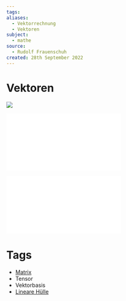 ```yaml
---
tags: 
aliases:
  - Vektorrechnung
  - Vektoren
subject:
  - mathe
source:
  - Rudolf Frauenschuh
created: 28th September 2022
---
```


# Vektoren

![](VectorMatrixTensor.png)

![Skalarprodukt](Skalarprodukt.md)

![Kreuzprodukt](Kreuzprodukt.md)

# Tags

- [Matrix](../mathe%20(4)/Matrix.md)
- Tensor
- Vektorbasis
- [Lineare Hülle](../mathe%20(4)/Lineare%20Hülle.md)